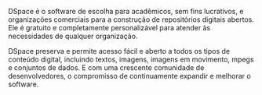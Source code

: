  
DSpace é o software de escolha para acadêmicos, sem fins lucrativos, e organizações comerciais para a construção de repositórios digitais abertos. Ele é gratuito e completamente personalizável para atender às necessidades de qualquer organização.

DSpace preserva e permite acesso fácil e aberto a todos os tipos de conteúdo digital, incluindo textos, imagens, imagens em movimento, mpegs e conjuntos de dados. E com uma crescente comunidade de desenvolvedores, o compromisso de continuamente expandir e melhorar o software.
